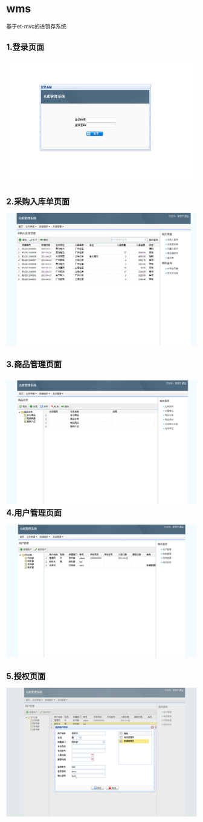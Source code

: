 # wms
基于et-mvc的进销存系统

1.登录页面
--
![image](screenshots/login.png)

2.采购入库单页面
--
![image](screenshots/bill.png)

3.商品管理页面
--
![image](screenshots/product.png)
4.用户管理页面
--
![image](screenshots/user.png)

5.授权页面
--
![image](screenshots/access.png)
